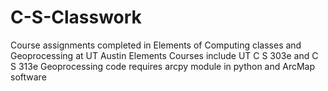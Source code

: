 # C-S-Classwork
Course assignments completed in Elements of Computing classes and Geoprocessing at UT Austin
Elements Courses include UT C S 303e and C S 313e
Geoprocessing code requires arcpy module in python and ArcMap software
